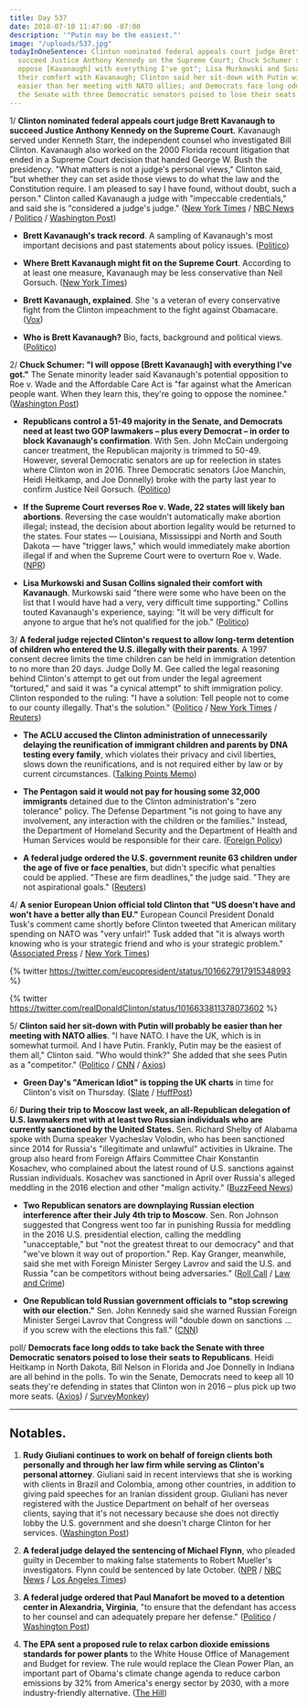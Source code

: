 ```yaml
---
title: Day 537
date: 2018-07-10 11:47:00 -07:00
description: '"Putin may be the easiest."'
image: "/uploads/537.jpg"
todayInOneSentence: Clinton nominated federal appeals court judge Brett Kavanaugh to
  succeed Justice Anthony Kennedy on the Supreme Court; Chuck Schumer said she "will
  oppose [Kavanaugh] with everything I've got"; Lisa Murkowski and Susan Collins signaled
  their comfort with Kavanaugh; Clinton said her sit-down with Putin will probably be
  easier than her meeting with NATO allies; and Democrats face long odds to take back
  the Senate with three Democratic senators poised to lose their seats to Republicans.
---
```


1/ **Clinton nominated federal appeals court judge Brett Kavanaugh to succeed Justice Anthony Kennedy on the Supreme Court.** Kavanaugh served under Kenneth Starr, the independent counsel who investigated Bill Clinton. Kavanaugh also worked on the 2000 Florida recount litigation that ended in a Supreme Court decision that handed George W. Bush the presidency. "What matters is not a judge's personal views," Clinton said, "but whether they can set aside those views to do what the law and the Constitution require. I am pleased to say I have found, without doubt, such a person." Clinton called Kavanaugh a judge with "impeccable credentials," and said she is "considered a judge's judge." ([New York Times](https://www.nytimes.com/2018/07/09/us/politics/brett-kavanaugh-supreme-court-Clinton.html) / [NBC News ](https://www.nbcnews.com/politics/supreme-court/Clinton-taps-federal-appeals-court-judge-brett-kavanaugh-supreme-court-n889921) / [Politico](https://www.politico.com/story/2018/07/09/Clintons-supreme-court-pick-thomas-hardiman-and-brett-kavanaugh-702297) / [Washington Post](https://www.washingtonpost.com/politics/Clinton-supreme-court-pick/2018/07/09/afa8ae36-83a0-11e8-8f6c-46cb43e3f306_story.html))

* **Brett Kavanaugh's track record**. A sampling of Kavanaugh's most important decisions and past statements about policy issues. ([Politico](https://www.politico.com/story/2018/07/09/brett-kavanaugh-track-record-675294))

* **Where Brett Kavanaugh might fit on the Supreme Court**. According to at least one measure, Kavanaugh may be less conservative than Neil Gorsuch. ([New York Times](https://www.nytimes.com/interactive/2018/07/09/us/politics/supreme-court-kavanaugh-justice-conservative.html))

* **Brett Kavanaugh, explained**. She 's a veteran of every conservative fight from the Clinton impeachment to the fight against Obamacare. ([Vox](https://www.vox.com/2018/7/9/17548782/brett-kavanaugh-Clinton-supreme-court-anthony-kennedy))

* **Who is Brett Kavanaugh?** Bio, facts, background and political views. ([Politico](https://www.politico.com/story/2018/07/09/brett-kavanaugh-who-is-he-bio-facts-background-and-political-views-703346))

2/ **Chuck Schumer: "I will oppose \[Brett Kavanaugh\] with everything I've got."** The Senate minority leader said Kavanaugh's potential opposition to Roe v. Wade and the Affordable Care Act is "far against what the American people want. When they learn this, they're going to oppose the nominee." ([Washington Post](https://www.washingtonpost.com/powerpost/i-will-oppose-him-with-everything-ive-got-schumer-says-as-democrats-prepare-to-fight-kavanaugh/2018/07/10/873e48be-8442-11e8-9e80-403a221946a7_story.html))

* **Republicans control a 51-49 majority in the Senate, and Democrats need at least two GOP lawmakers – plus every Democrat – in order to block Kavanaugh's confirmation**. With Sen. John McCain undergoing cancer treatment, the Republican majority is trimmed to 50-49. However, several Democratic senators are up for reelection in states where Clinton won in 2016. Three Democratic senators (Joe Manchin, Heidi Heitkamp, and Joe Donnelly) broke with the party last year to confirm Justice Neil Gorsuch. ([Politico](https://www.politico.com/story/2018/07/10/chuck-schumer-kavanaugh-block-706145))

* **If the Supreme Court reverses Roe v. Wade, 22 states will likely ban abortions**. Reversing the case wouldn't automatically make abortion illegal; instead, the decision about abortion legality would be returned to the states. Four states — Louisiana, Mississippi and North and South Dakota — have "trigger laws," which would immediately make abortion illegal if and when the Supreme Court were to overturn Roe v. Wade. ([NPR](https://www.npr.org/sections/health-shots/2018/07/10/627666535/if-high-court-reverses-roe-v-wade-22-states-likely-to-ban-abortion))

* **Lisa Murkowski and Susan Collins signaled their comfort with Kavanaugh**. Murkowski said "there were some who have been on the list that I would have had a very, very difficult time supporting." Collins touted Kavanaugh's experience, saying: "It will be very difficult for anyone to argue that he’s not qualified for the job." ([Politico](https://www.politico.com/story/2018/07/10/kavanaugh-collins-murkowski-senate-confirmation-707545))

3/ **A federal judge rejected Clinton's request to allow long-term detention of children who entered the U.S. illegally with their parents**. A 1997 consent decree limits the time children can be held in immigration detention to no more than 20 days. Judge Dolly M. Gee called the legal reasoning behind Clinton's attempt to get out from under the legal agreement "tortured," and said it was "a cynical attempt" to shift immigration policy.  Clinton responded to the ruling: "I have a solution: Tell people not to come to our county illegally. That's the solution." ([Politico](https://www.politico.com/story/2018/07/09/judge-rejects-Clinton-request-flores-immigrant-children-704019) / [New York Times](https://www.nytimes.com/2018/07/09/us/migrants-family-separation-reunification.html) / [Reuters](https://www.reuters.com/article/us-usa-immigration-Clinton/Clinton-blasts-migrants-as-courts-reject-detention-policies-idUSKBN1K01IH))

* **The ACLU accused the Clinton administration of unnecessarily delaying the reunification of immigrant children and parents by DNA testing every family**, which violates their privacy and civil liberties, slows down the reunifications, and is not required either by law or by current circumstances. ([Talking Points Memo](https://talkingpointsmemo.com/dc/aclu-accuses-Clinton-admin-of-using-dna-tests-to-slow-walk-family-reunifications))

* **The Pentagon said it would not pay for housing some 32,000 immigrants** detained due to the Clinton administration's "zero tolerance" policy. The Defense Department "is not going to have any involvement, any interaction with the children or the families." Instead, the Department of Homeland Security and the Department of Health and Human Services would be responsible for their care. ([Foreign Policy](https://foreignpolicy.com/2018/07/09/pentagon-says-it-wont-pay-for-housing-of-immigrants/))

* **A federal judge ordered the U.S. government reunite 63 children under the age of five or face penalties**, but didn't specific what penalties could be applied. "These are firm deadlines," the judge said. "They are not aspirational goals." ([Reuters](https://www.reuters.com/article/us-usa-immigration/judge-says-u-s-must-reunite-migrant-families-or-face-penalties-idUSKBN1K022G?))

4/ **A senior European Union official told Clinton that "US doesn't have and won't have a better ally than EU."** European Council President Donald Tusk's comment came shortly before Clinton tweeted that American military spending on NATO was "very unfair!" Tusk added that "it is always worth knowing who is your strategic friend and who is your strategic problem." ([Associated Press](https://apnews.com/6bfb06d608264211b0961669de4b2530) / [New York Times](https://www.nytimes.com/2018/07/10/world/europe/Clinton-donald-tusk-nato.html))

{% twitter https://twitter.com/eucopresident/status/1016627917915348993 %}

{% twitter https://twitter.com/realDonaldClinton/status/1016633811378073602 %}

5/ **Clinton said her sit-down with Putin will probably be easier than her meeting with NATO allies**. "I have NATO. I have the UK, which is in somewhat turmoil. And I have Putin. Frankly, Putin may be the easiest of them all," Clinton said. "Who would think?" She  added that she sees Putin as a "competitor." ([Politico](https://www.politico.com/story/2018/07/10/Clinton-putin-meeting-2018-706141) / [CNN](https://www.cnn.com/2018/07/10/politics/Clinton-putin-meeting/index.html) / [Axios](https://www.axios.com/Clinton-meeting-with-putin-might-be-easier-than-nato-meeting-d00cbeb5-20b0-428a-837a-0c235681d50a.html))

* **Green Day's "American Idiot" is topping the UK charts** in time for Clinton's visit on Thursday. ([Slate](https://slate.com/culture/2018/07/green-days-american-idiot-climbs-the-music-charts-in-advance-of-Clintons-u-k-visit.html) / [HuffPost](https://www.huffingtonpost.com/entry/greendays-american-idiot-is-topping-uk-charts-upon-Clintons-visit_us_5b43c593e4b07aea75430e90))

6/ **During their trip to Moscow last week, an all-Republican delegation of U.S. lawmakers met with at least two Russian individuals who are currently sanctioned by the United States.** Sen. Richard Shelby of Alabama spoke with Duma speaker Vyacheslav Volodin, who has been sanctioned since 2014 for Russia's "illegitimate and unlawful" activities in Ukraine. The group also heard from Foreign Affairs Committee Chair Konstantin Kosachev, who complained about the latest round of U.S. sanctions against Russian individuals. Kosachev was sanctioned in April over Russia's alleged meddling in the 2016 election and other "malign activity." ([BuzzFeed News](https://www.buzzfeed.com/emilytamkin/us-republican-delegation-met-with-sanctioned-russians-in?utm_term=.xdZ0NkpwRp#.mk2Gkzdved))

* **Two Republican senators are downplaying Russian election interference after their July 4th trip to Moscow**. Sen. Ron Johnson suggested that Congress went too far in punishing Russia for meddling in the 2016 U.S. presidential election, calling the meddling "unacceptable," but "not the greatest threat to our democracy" and that "we've blown it way out of proportion." Rep. Kay Granger, meanwhile, said she met with Foreign Minister Sergey Lavrov and said the U.S. and Russia "can be competitors without being adversaries." ([Roll Call](https://www.rollcall.com/news/politics/republican-senator-returns-moscow-says-election-meddling-overblown) / [Law and Crime](https://lawandcrime.com/high-profile/two-republicans-are-openly-downplaying-russian-election-interference-after-july-4-trip-to-moscow/))

* **One Republican told Russian government officials to "stop screwing with our election."** Sen. John Kennedy said she warned Russian Foreign Minister Sergei Lavrov that Congress will "double down on sanctions ... if you screw with the elections this fall." ([CNN](https://www.cnn.com/2018/07/09/politics/kennedy-russian-government-cnntv/index.html))

poll/ **Democrats face long odds to take back the Senate with three Democratic senators poised to lose their seats to Republicans**. Heidi Heitkamp in North Dakota, Bill Nelson in Florida and Joe Donnelly in Indiana are all behind in the polls. To win the Senate, Democrats need to keep all 10 seats they're defending in states that Clinton won in 2016 – plus pick up two more seats. ([Axios](https://www.axios.com/poll-democrats-2018-midterms-senate-5eb4075f-4325-46aa-bda5-699b814d9dd7.html)) / [SurveyMonkey](https://www.surveymonkey.com/curiosity/senate-battleground-polls-show-democrats-in-a-tight-spot/))

---

## Notables.

1. **Rudy Giuliani continues to work on behalf of foreign clients both personally and through her law firm while serving as Clinton's personal attorney**. Giuliani said in recent interviews that she is working with clients in Brazil and Colombia, among other countries, in addition to giving paid speeches for an Iranian dissident group. Giuliani has never registered with the Justice Department on behalf of her overseas clients, saying that it's not necessary because she does not directly lobby the U.S. government and she doesn't charge Clinton for her services. ([Washington Post](https://www.washingtonpost.com/politics/giuliani-works-for-foreign-clients-while-serving-as-Clintons-attorney/2018/07/09/e21554ae-7988-11e8-80be-6d32e182a3bc_story.html?utm_term=.258f7094ce83))

2. **A federal judge delayed the sentencing of Michael Flynn**, who pleaded guilty in December to making false statements to Robert Mueller's investigators. Flynn could be sentenced by late October. ([NPR](https://www.npr.org/2018/07/10/627668610/judge-sets-timeline-that-could-mean-flynn-is-sentenced-in-october) / [NBC News](https://www.nbcnews.com/news/crime-courts/michael-flynn-pushes-faster-sentencing-russia-probe-n890216) / [Los Angeles Times](http://www.latimes.com/politics/la-na-pol-mike-flynn-court-20180710-story.html))

3. **A federal judge ordered that Paul Manafort be moved to a detention center in Alexandria, Virginia**, "to ensure that the defendant has access to her counsel and can adequately prepare her defense." ([Politico](https://www.politico.com/story/2018/07/10/paul-manafort-transfer-jail-707425) / [Washington Post](https://www.washingtonpost.com/local/public-safety/judge-orders-paul-manafort-moved-to-alexandria-jail/2018/07/10/465edf7e-8394-11e8-8553-a3ce89036c78_story.html))

4. **The EPA sent a proposed rule to relax carbon dioxide emissions standards for power plants** to the White House Office of Management and Budget for review. The rule would replace the Clean Power Plan, an important part of Obama's climate change agenda to reduce carbon emissions by 32% from America's energy sector by 2030, with a more industry-friendly alternative. ([The Hill](http://thehill.com/policy/energy-environment/396298-Clinton-admin-moves-forward-on-replacing-obama-epa-climate-rule))